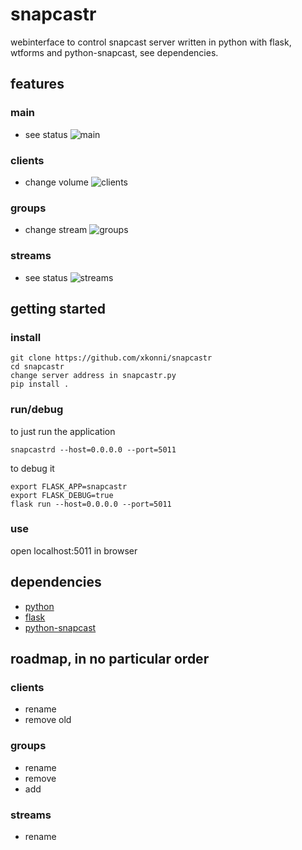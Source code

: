 # snapcastr

 webinterface to control snapcast server
 written in python with flask, wtforms and python-snapcast, see dependencies.

## features

### main
* see status
![main](https://github.com/xkonni/snapcastr/blob/master/doc/main.png)

### clients
* change volume
![clients](https://github.com/xkonni/snapcastr/blob/master/doc/clients.png)

### groups
* change stream
![groups](https://github.com/xkonni/snapcastr/blob/master/doc/groups.png)

### streams
* see status
![streams](https://github.com/xkonni/snapcastr/blob/master/doc/streams.png)

## getting started

### install
```
git clone https://github.com/xkonni/snapcastr
cd snapcastr
change server address in snapcastr.py
pip install .
```

### run/debug
to just run the application
```
snapcastrd --host=0.0.0.0 --port=5011
```

to debug it
```
export FLASK_APP=snapcastr
export FLASK_DEBUG=true
flask run --host=0.0.0.0 --port=5011
```

### use
open localhost:5011 in browser

## dependencies
* [python](https://www.python.org/)
* [flask](http://flask.pocoo.org/)
* [python-snapcast]( https://github.com/happyleavesaoc/python-snapcast)


## roadmap, in no particular order

### clients
* rename
* remove old

### groups
* rename
* remove
* add

### streams
* rename
